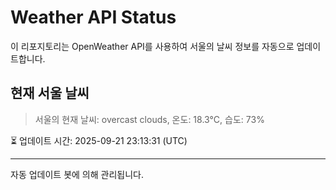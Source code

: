 
# Weather API Status

이 리포지토리는 OpenWeather API를 사용하여 서울의 날씨 정보를 자동으로 업데이트합니다.

## 현재 서울 날씨
> 서울의 현재 날씨: overcast clouds, 온도: 18.3°C, 습도: 73%

⏳ 업데이트 시간: 2025-09-21 23:13:31 (UTC)

---
자동 업데이트 봇에 의해 관리됩니다.
